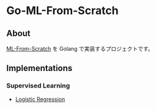 # Go-ML-From-Scratch

## About

[ML-From-Scratch](https://github.com/eriklindernoren/ML-From-Scratch) を Golang で実装するプロジェクトです。


## Implementations

### Supervised Learning

- [Logistic Regression](https://github.com/kishimoto-banana/Go-ML-From-Scratch/blob/master/supervised/logistic_regression.go)
